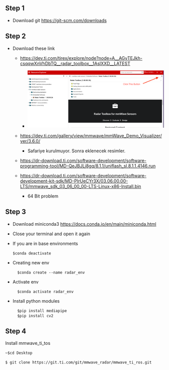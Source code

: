 ## Step 1
 - Download git https://git-scm.com/downloads
## Step 2
- Download these link
	- https://dev.ti.com/tirex/explore/node?node=A__AGvTEJkh-csqqwXnVhDbTQ__radar_toolbox__1AslXXD__LATEST
		-  ![My Image](Untitled.png)
	- https://dev.ti.com/gallery/view/mmwave/mmWave_Demo_Visualizer/ver/3.6.0/
		- Safariye kurulmuyor. Sonra eklenecek resimler.
	- https://dr-download.ti.com/software-development/software-programming-tool/MD-QeJBJLj8gq/8.1.1/uniflash_sl.8.1.1.4146.run


	- https://dr-download.ti.com/software-development/software-development-kit-sdk/MD-PIrUeCYr3X/03.06.00.00-LTS/mmwave_sdk_03_06_00_00-LTS-Linux-x86-Install.bin
		- 64 Bit problem  
		
 
	  
	 

## Step 3

- Download miniconda3 https://docs.conda.io/en/main/miniconda.html
- Close your terminal and open it again
- If you are in base environments
	 ```console
	 $conda deactivate	
	```

- Creating new env
  ```console
	$conda create --name radar_env
  ```
- Activate env
  ```console
	$conda activate radar_env
  ```
- Install python modules
  ```console
	$pip install mediapipe
	$pip install cv2
  ```

## Step 4

Install mmwave_ti_tos
  ```console
~$cd Desktop
  ```

  ```
$ git clone https://git.ti.com/git/mmwave_radar/mmwave_ti_ros.git
  ```


